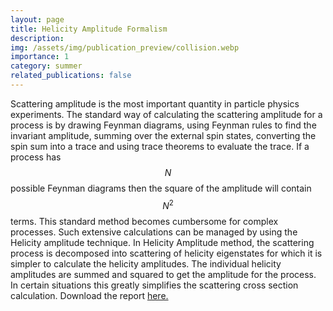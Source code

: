 ```yaml
---
layout: page
title: Helicity Amplitude Formalism
description: 
img: /assets/img/publication_preview/collision.webp
importance: 1
category: summer
related_publications: false
---
```

Scattering amplitude is the most important quantity in particle physics experiments. The standard way of calculating the scattering amplitude for a process is by drawing Feynman diagrams, using Feynman rules to find the invariant amplitude, summing over the external spin states, converting the spin sum into a trace and using trace theorems to evaluate the trace. If a process has $$ N $$ possible Feynman diagrams then the square of the amplitude will contain $$ N^2 $$ terms. This standard method becomes cumbersome for complex processes. Such extensive calculations can be managed by using the Helicity amplitude technique. In Helicity Amplitude method, the scattering process is decomposed into scattering of helicity eigenstates for which it is simpler to calculate the helicity amplitudes. The individual helicity amplitudes are summed and squared to get the amplitude for the process. In certain situations this greatly simplifies the scattering cross section calculation.
Download the report [here.](</assets/pdf/Helicity Amplitude Formalism.pdf>)

